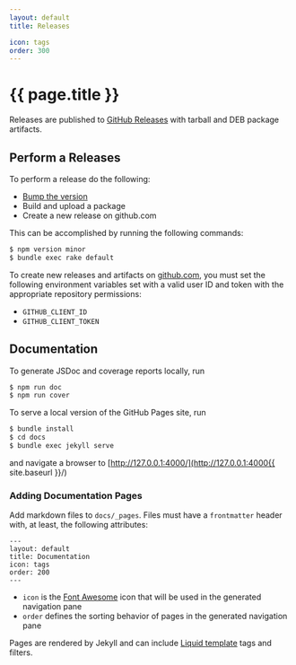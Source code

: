 ```yaml
---
layout: default
title: Releases

icon: tags
order: 300
---
```


# {{ page.title }}

Releases are published to [GitHub Releases] with tarball and DEB package artifacts.

## Perform a Releases

To perform a release do the following:

* [Bump the version][npm-version]
* Build and upload a package
* Create a new release on github.com

This can be accomplished by running the following commands:

```bash
$ npm version minor
$ bundle exec rake default
```

To create new releases and artifacts on [github.com], you must set the following environment variables set with a valid user ID and token with the appropriate repository permissions:

* `GITHUB_CLIENT_ID`
* `GITHUB_CLIENT_TOKEN`

## Documentation

To generate JSDoc and coverage reports locally, run

```bash
$ npm run doc
$ npm run cover
```

To serve a local version of the GitHub Pages site, run

```bash
$ bundle install
$ cd docs
$ bundle exec jekyll serve
```

and navigate a browser to [http://127.0.0.1:4000/](http://127.0.0.1:4000{{ site.baseurl }}/)

### Adding Documentation Pages

Add markdown files to `docs/_pages`. Files must have a `frontmatter` header with, at least, the following attributes:

```
---
layout: default
title: Documentation
icon: tags
order: 200
---
```

* `icon` is the [Font Awesome] icon that will be used in the generated navigation pane
* `order` defines the sorting behavior of pages in the generated navigation pane

Pages are rendered by Jekyll and can include [Liquid template] tags and filters.

[GitHub Releases]: https://github.com/rapid7/turnstile/releases
[npm-version]: https://docs.npmjs.com/cli/version
[github.com]: https://www.github.com
[Font Awesome]: http://fontawesome.io/icons/
[Liquid template]: https://jekyllrb.com/docs/templates/
